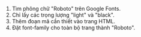1. Tìm phông chữ "Roboto" trên Google Fonts.  
2. Chỉ lấy các trọng lượng "light" và "black".  
3. Thêm đoạn mã cần thiết vào trang HTML.  
4. Đặt font-family cho toàn bộ trang thành "Roboto".  
